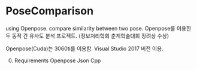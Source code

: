 # PoseComparison
using Openpose. compare similarity between two pose.
Openpose를 이용한 두 동작 간 유사도 분석 프로젝트.
(정보처리학회 춘계학술대회 장려상 수상)


Openpose(Cuda)는 3060ti를 이용함.
Visual Studio 2017 버전 이용.


0. Requirements
   Openpose
   Json Cpp


